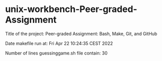 # unix-workbench-Peer-graded-Assignment
Title of the project: Peer-graded Assignment: Bash, Make, Git, and GitHub

Date makefile run at: Fri Apr 22 10:24:35 CEST 2022

Number of lines guessinggame.sh file contain: 30
